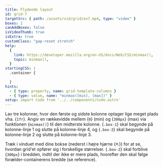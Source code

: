 ```yaml
---
title: Flydende layout
id: grid-7
targetSrc: { path: /assets/vid/grid/ex7.mp4, type: "video" }
boxes: 2
canAddBoxes: false
isVideoThumb: true
isExtra: true
customClass: "gap-reset stretch"
help:
  {
    link: https://developer.mozilla.org/en-US/docs/Web/CSS/minmax(),
    topic: minmax(),
  }
startingCSS: |
  .container {
    
  }
hints:
  - { type: property, name: grid-template-columns }
  - { type: value, name: "minmax([min], [max])" }
setup: import Code from '../../components/Code.astro'
---
```


Lav tre kolonner, hvor den første og sidste kolonne optager lige meget plads vha. {<Code>1fr</Code>}. Angiv en rækkevidde mellem {<Code>0</Code>} (min) og {<Code>300px</Code>} (max) via funktionen {<Code>minmax()</Code>} til den midterste kolonne. {<Code type="selector">.box-1</Code>} skal begynde på kolonne-linje 1 og slutte på kolonne-linje 4, og {<Code type="selector">.box-2</Code>} skal begynde på kolonne-linje 2 og slutte på kolonne-linje 3.

Træk i vinduet med dine bokse (nederst i højre hjørne {<span class="resize">↖</span>}) for at se, hvordan grid'et opfører sig i forskellige størrelser. {<Code type="selector">.box-2</Code>} skal forblive {<Code>300px</Code>} i bredden, indtil der ikke er mere plads, hvorefter den skal følge forælder-containerens bredde (se reference).
